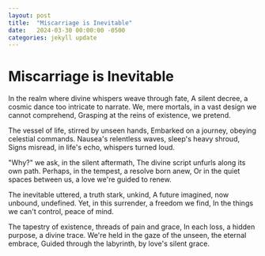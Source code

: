 ```yaml
---
layout: post
title:  "Miscarriage is Inevitable"
date:   2024-03-30 00:00:00 -0500
categories: jekyll update
---
```


# Miscarriage is Inevitable

In the realm where divine whispers weave through fate,
A silent decree, a cosmic dance too intricate to narrate.
We, mere mortals, in a vast design we cannot comprehend,
Grasping at the reins of existence, we pretend.

The vessel of life, stirred by unseen hands,
Embarked on a journey, obeying celestial commands.
Nausea's relentless waves, sleep's heavy shroud,
Signs misread, in life's echo, whispers turned loud.

"Why?" we ask, in the silent aftermath,
The divine script unfurls along its own path.
Perhaps, in the tempest, a resolve born anew,
Or in the quiet spaces between us, a love we're guided to renew.

The inevitable uttered, a truth stark, unkind,
A future imagined, now unbound, undefined.
Yet, in this surrender, a freedom we find,
In the things we can't control, peace of mind.

The tapestry of existence, threads of pain and grace,
In each loss, a hidden purpose, a divine trace.
We're held in the gaze of the unseen, the eternal embrace,
Guided through the labyrinth, by love's silent grace.
